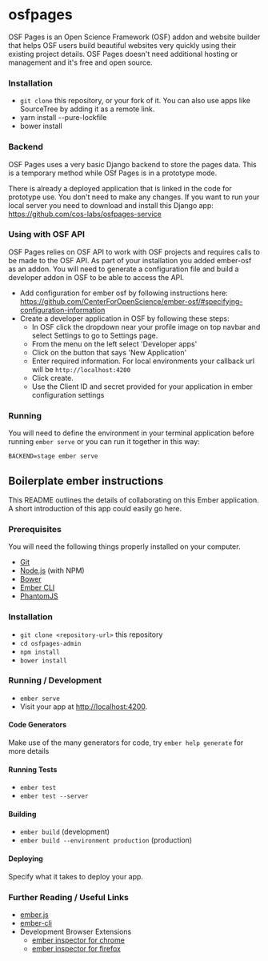 # osfpages

OSF Pages is an Open Science Framework (OSF) addon and website builder that helps OSF users build beautiful websites very quickly using their existing project details. OSF Pages doesn't need additional hosting or management and it's free and open source.
 

###  Installation
 
- ```git clone```  this repository, or your fork of it. You can also use apps like SourceTree by adding it as a remote link. 
- yarn install --pure-lockfile
- bower install


### Backend
OSF Pages uses a very basic Django backend to store the pages data. This is a temporary method while OSf Pages is in a prototype mode. 

There is already a deployed application that is linked in the code for prototype use. You don't need to make any changes. If you want to run your local server you need to download and install this Django app:  https://github.com/cos-labs/osfpages-service


### Using with OSF API
OSF Pages relies on OSF API to work with OSF projects and requires calls to be made to the OSF API. As part of your installation you added ember-osf as an addon. You will need to generate a configuration file and build a developer addon in OSF to be able to access the API.
- Add configuration for ember osf by following instructions here: https://github.com/CenterForOpenScience/ember-osf/#specifying-configuration-information
- Create a developer application in OSF by following these steps:
    - In OSF click the dropdown near your profile image on top navbar and select Settings to go to Settings page.
    - From the menu on the left select 'Developer apps'
    - Click on the button that says 'New Application'
    - Enter required information. For local environments your callback url will be ```http://localhost:4200```
    - Click create. 
    - Use the Client ID and secret provided for your application in ember configuration settings

### Running
You will need to define the environment in your terminal application before running ```ember serve``` or you can run it together in this way:

    BACKEND=stage ember serve


## Boilerplate ember instructions

This README outlines the details of collaborating on this Ember application.
A short introduction of this app could easily go here.

### Prerequisites

You will need the following things properly installed on your computer.

* [Git](https://git-scm.com/)
* [Node.js](https://nodejs.org/) (with NPM)
* [Bower](https://bower.io/)
* [Ember CLI](https://ember-cli.com/)
* [PhantomJS](http://phantomjs.org/)

### Installation

* `git clone <repository-url>` this repository
* `cd osfpages-admin`
* `npm install`
* `bower install`

### Running / Development

* `ember serve`
* Visit your app at [http://localhost:4200](http://localhost:4200).

#### Code Generators

Make use of the many generators for code, try `ember help generate` for more details

#### Running Tests

* `ember test`
* `ember test --server`

#### Building

* `ember build` (development)
* `ember build --environment production` (production)

#### Deploying

Specify what it takes to deploy your app.

### Further Reading / Useful Links

* [ember.js](http://emberjs.com/)
* [ember-cli](https://ember-cli.com/)
* Development Browser Extensions
  * [ember inspector for chrome](https://chrome.google.com/webstore/detail/ember-inspector/bmdblncegkenkacieihfhpjfppoconhi)
  * [ember inspector for firefox](https://addons.mozilla.org/en-US/firefox/addon/ember-inspector/)
